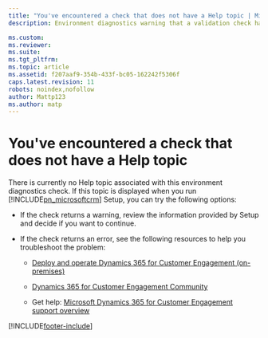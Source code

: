 ```yaml
---
title: "You've encountered a check that does not have a Help topic | Microsoft Docs"
description: Environment diagnostics warning that a validation check has been encountered that doesn't have Help.

ms.custom: 
ms.reviewer: 
ms.suite: 
ms.tgt_pltfrm: 
ms.topic: article
ms.assetid: f207aaf9-354b-433f-bc05-162242f5306f
caps.latest.revision: 11
robots: noindex,nofollow
author: Mattp123
ms.author: matp
---
```

# You've encountered a check that does not have a Help topic
There is currently no Help topic associated with this environment diagnostics check. If this topic is displayed when you run [!INCLUDE[pn_microsoftcrm](../includes/pn-microsoftcrm.md)] Setup, you can try the following options:  
  
-   If the check returns a warning, review the information provided by Setup and decide if you want to continue.  
  
-   If the check returns an error, see the following resources to help you troubleshoot the problem:  
  
    -   [Deploy and operate Dynamics 365 for Customer Engagement (on-premises)](../deploy/deploy-and-operate-dynamics-365-on-premises.md)
  
    -   [Dynamics 365 for Customer Engagement Community](https://community.dynamics.com/)  
  
    -   Get help: [Microsoft Dynamics 365 for Customer Engagement support overview](/dynamics/s-e/)



[!INCLUDE[footer-include](../../../includes/footer-banner.md)]